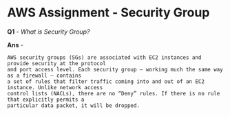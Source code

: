 # AWS Assignment - Security Group

**Q1** - *What is Security Group?*

**Ans** -

	AWS security groups (SGs) are associated with EC2 instances and provide security at the protocol 
	and port access level. Each security group — working much the same way as a firewall — contains 
	a set of rules that filter traffic coming into and out of an EC2 instance. Unlike network access 
	control lists (NACLs), there are no “Deny” rules. If there is no rule that explicitly permits a 
	particular data packet, it will be dropped.

